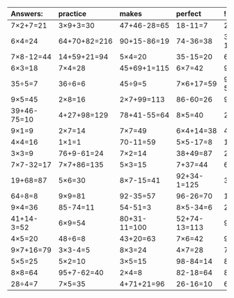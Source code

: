 | Answers: | practice | makes | perfect | ! |
| :--- | :--- | :--- | :--- | :--- |
| 7×2+7=21 | 3×9+3=30 | 47+46-28=65 | 18-11=7 | 20+61=81 | 
| 6×4=24 | 64+70+82=216 | 90+15-86=19 | 74-36=38 | 34+80-18=96 | 
| 7×8-12=44 | 14+59+21=94 | 5×4=20 | 35-15=20 | 6×8=48 | 
| 6×3=18 | 7×4=28 | 45+69+1=115 | 6×7=42 | 95-82=13 | 
| 35÷5=7 | 36÷6=6 | 45÷9=5 | 7×6+17=59 | 91+42-51=82 | 
| 9×5=45 | 2×8=16 | 2×7+99=113 | 86-60=26 | 9×7=63 | 
| 39+46-75=10 | 4+27+98=129 | 78+41-55=64 | 8×5=40 | 20÷5=4 | 
| 9×1=9 | 2×7=14 | 7×7=49 | 6×4+14=38 | 4×5-4=16 | 
| 4×4=16 | 1×1=1 | 70-11=59 | 5×5-17=8 | 18÷6=3 | 
| 3×3=9 | 76+9-61=24 | 7×2=14 | 38+49=87 | 21÷3=7 | 
| 7×7-32=17 | 7×7+86=135 | 5×3=15 | 7+37=44 | 6×5=30 | 
| 19+68=87 | 5×6=30 | 8×7-15=41 | 92+34-1=125 | 3×7=21 | 
| 64÷8=8 | 9×9=81 | 92-35=57 | 96-26=70 | 14+2=16 | 
| 9×4=36 | 85-74=11 | 54-51=3 | 8×5-34=6 | 2×9+27=45 | 
| 41+14-3=52 | 6×9=54 | 80+31-11=100 | 52+74-13=113 | 92+2=94 | 
| 4×5=20 | 48÷6=8 | 43+20=63 | 7×6=42 | 91-45=46 | 
| 9×7+16=79 | 3×3-4=5 | 8×3=24 | 4×7=28 | 74-60=14 | 
| 5×5=25 | 5×2=10 | 3×5=15 | 98-84=14 | 83-54=29 | 
| 8×8=64 | 95+7-62=40 | 2×4=8 | 82-18=64 | 8×4=32 | 
| 28÷4=7 | 7×5=35 | 4+71+21=96 | 26-16=10 | 6×9+69=123 | 
